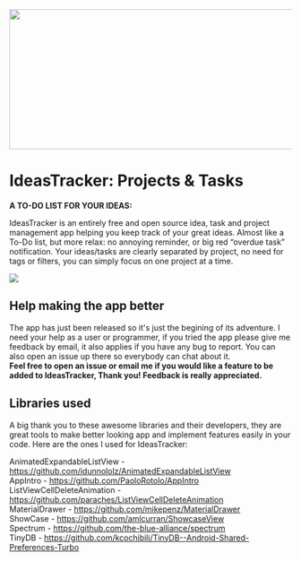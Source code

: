 <img src="https://raw.github.com/nserguier/IdeasTracker/master/graphics/feature_graphic.png" data-canonical-src="https://raw.github.com/nserguier/IdeasTracker/master/graphics/feature_graphic.png" width="512" height="250" />

# IdeasTracker: Projects & Tasks

<b>A TO-DO LIST FOR YOUR IDEAS:</b>

IdeasTracker is an entirely free and open source idea, task and project management app helping you keep track of your great ideas. Almost like a To-Do list, but more relax: no annoying reminder, or big red “overdue task” notification.
Your ideas/tasks are clearly separated by project, no need for tags or filters, you can simply focus on one project at a time.

![](https://raw.github.com/nserguier/IdeasTracker/master/graphics/showcase.png)

## Help making the app better

The app has just been released so it's just the begining of its adventure. I need your help as a user or programmer, if you tried the app please give me feedback by email, it also applies if you have any bug to report. You can also open an issue up there so everybody can chat about it.<br />
<b>Feel free to open an issue or email me if you would like a feature to be added to IdeasTracker, Thank you! Feedback is really appreciated.</b>

## Libraries used

A big thank you to these awesome libraries and their developers, they are great tools to make better looking app and implement features easily in your code. Here are the ones I used for IdeasTracker:

AnimatedExpandableListView - https://github.com/idunnololz/AnimatedExpandableListView<br />
AppIntro - https://github.com/PaoloRotolo/AppIntro<br />
ListViewCellDeleteAnimation - https://github.com/paraches/ListViewCellDeleteAnimation<br />
MaterialDrawer - https://github.com/mikepenz/MaterialDrawer<br />
ShowCase - https://github.com/amlcurran/ShowcaseView<br />
Spectrum - https://github.com/the-blue-alliance/spectrum<br />
TinyDB - https://github.com/kcochibili/TinyDB--Android-Shared-Preferences-Turbo<br />


